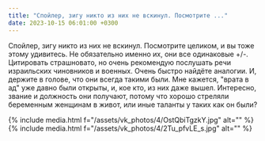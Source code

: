 ```yaml
---
title: "Спойлер, зигу никто из них не вскинул. Посмотрите ..."
date: 2023-10-15 06:01:00 +0300
---
```


Спойлер, зигу никто из них не вскинул. Посмотрите целиком, и вы тоже этому удивитесь. Не обязательно именно их, они все одинаковые +/-.
Цитировать страшновато, но очень рекомендую послушать речи израильских чиновников и военных. Очень быстро найдёте аналогии. И, держите в голове, что они всегда такими были.
Мне кажется, "врата в ад" уже давно были открыты, и, кое кто, из них даже вышел.
Интересно, звание и должность они получают, потому что хорошо стреляли беременным женщинам в живот, или иные таланты у таких как он были?


{% include media.html f="/assets/vk_photos/4/OstQbiTgzkY.jpg" alt="" %}
{% include media.html f="/assets/vk_photos/4/2Tu_pfvLE_s.jpg" alt="" %}
